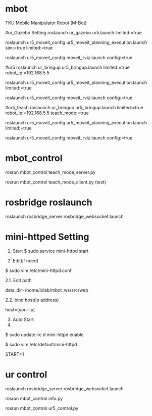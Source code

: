 # mbot
TKU Mobile Manipulator Robot (M-Bot)


#ur_Gazebo Setting
roslaunch ur_gazebo ur5.launch limited:=true

roslaunch ur5_moveit_config ur5_moveit_planning_execution.launch sim:=true limited:=true

roslaunch ur5_moveit_config moveit_rviz.launch config:=true

#ur5
roslaunch ur_bringup ur5_bringup.launch limited:=true robot_ip:=192.168.5.5

roslaunch ur5_moveit_config ur5_moveit_planning_execution.launch limited:=true

roslaunch ur5_moveit_config moveit_rviz.launch config:=true

#ur5_teach
roslaunch ur_bringup ur5_bringup.launch limited:=true robot_ip:=192.168.5.5 teach_mode:=true

roslaunch ur5_moveit_config ur5_moveit_planning_execution.launch limited:=true

roslaunch ur5_moveit_config moveit_rviz.launch config:=true

# mbot_control
rosrun mbot_control teach_mode_server.py

rosrun mbot_control teach_mode_client.py  (test)



# rosbridge roslaunch
roslaunch rosbridge_server rosbridge_websocket.launch




# mini-httped Setting
1. Start 
$ sudo service mini-httpd start

2. Edit(if need)

$ sudo vim /etc/mini-httpd.conf

2.1. Edit path

data_dir=/home/iclab/mbot_ws/src/web

2.2. bind host(ip address)

host=[your ip] 

3. Auto Start
4. 
$ sudo update-rc.d mini-httpd enable

$ sudo vim /etc/default/mini-httpd

START=1


# ur control
roslaunch rosbridge_server rosbridge_websocket.launch

rosrun mbot_control info.py

rosrun mbot_control ur5_control.py


